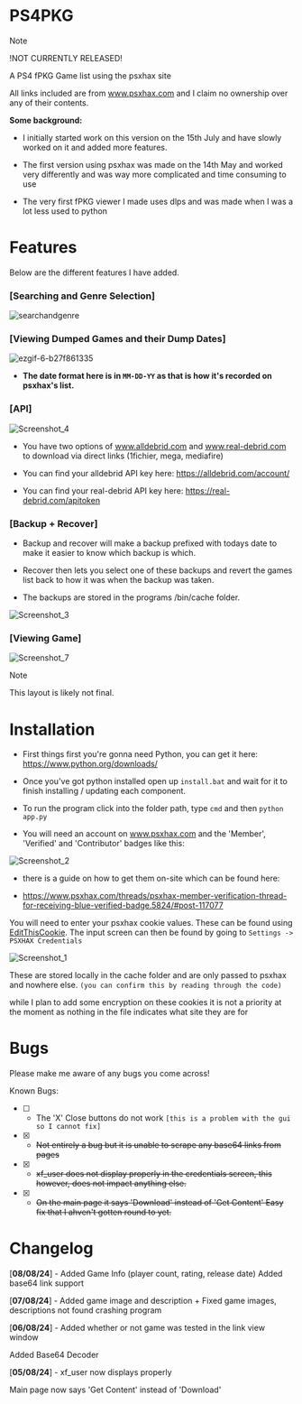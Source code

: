 # PS4PKG

> [!NOTE]
> !NOT CURRENTLY RELEASED!

A PS4 fPKG Game list using the psxhax site

All links included are from www.psxhax.com and I claim no ownership over any of their contents.

**Some background:**

- I initially started work on this version on the 15th July and have slowly worked on it and added more features.

- The first version using psxhax was made on the 14th May and worked very differently and was way more complicated and time consuming to use

- The very first fPKG viewer I made uses dlps and was made when I was a lot less used to python

# Features
Below are the different features I have added.

### [Searching and Genre Selection]

![searchandgenre](https://github.com/user-attachments/assets/b283d22b-9d70-4a13-9682-3729d0a87c0a)



### [Viewing Dumped Games and their Dump Dates]

![ezgif-6-b27f861335](https://github.com/user-attachments/assets/a3dc1061-1c88-476c-ae51-4b44ddc47f50)

- **The date format here is in `MM-DD-YY` as that is how it's recorded on psxhax's list.**

### [API]

![Screenshot_4](https://github.com/user-attachments/assets/a6b641a3-96fc-4ec0-bd25-c6d71946f9d9)

- You have two options of www.alldebrid.com and www.real-debrid.com to download via direct links (1fichier, mega, mediafire)

- You can find your alldebrid API key here: https://alldebrid.com/account/

- You can find your real-debrid API key here: https://real-debrid.com/apitoken


### [Backup + Recover]

- Backup and recover will make a backup prefixed with todays date to make it easier to know which backup is which.

- Recover then lets you select one of these backups and revert the games list back to how it was when the backup was taken.

- The backups are stored in the programs /bin/cache folder.

![Screenshot_3](https://github.com/user-attachments/assets/0c12c2e0-be48-4e44-ad76-df24c7eb5081)

### [Viewing Game]

![Screenshot_7](https://github.com/user-attachments/assets/e5501515-da1b-47c9-8159-df063d29f299)


> [!NOTE]
> This layout is likely not final.

# Installation
- First things first you're gonna need Python, you can get it here: https://www.python.org/downloads/

- Once you've got python installed open up `install.bat` and wait for it to finish installing / updating each component.

- To run the program click into the folder path, type `cmd` and then `python app.py`

- You will need an account on www.psxhax.com and the 'Member', 'Verified' and 'Contributor' badges like this:

![Screenshot_2](https://github.com/user-attachments/assets/2454e58d-1573-47b4-baa9-692f6cd6740d)

- there is a guide on how to get them on-site which can be found here:

- https://www.psxhax.com/threads/psxhax-member-verification-thread-for-receiving-blue-verified-badge.5824/#post-117077



You will need to enter your psxhax cookie values. These can be found using [EditThisCookie](https://www.editthiscookie.com/). The input screen can then be found by going to `Settings -> PSXHAX Credentials`


![Screenshot_1](https://github.com/user-attachments/assets/a04c2b9e-dbc8-4387-b18c-5c1b7bd0f5ca)

These are stored locally in the cache folder and are only passed to psxhax and nowhere else. `(you can confirm this by reading through the code)`

while I plan to add some encryption on these cookies it is not a priority at the moment as nothing in the file indicates what site they are for
# Bugs
Please make me aware of any bugs you come across!

Known Bugs:

- [ ] - The 'X' Close buttons do not work `[this is a problem with the gui so I cannot fix]`
- [x] - ~~Not entirely a bug but it is unable to scrape any base64 links from pages~~
- [x] - ~~xf_user does not display properly in the credentials screen, this however, does not impact anything else.~~
- [x] - ~~On the main page it says 'Download' instead of 'Get Content' Easy fix that I ahven't gotten round to yet.~~
# Changelog
[**08/08/24**] - Added Game Info (player count, rating, release date)
Added base64 link support

[**07/08/24**] - Added game image and description + Fixed game images, descriptions not found crashing program 


[**06/08/24**] - Added whether or not game was tested in the link view window

Added Base64 Decoder

[**05/08/24**] - xf_user now displays properly

Main page now says 'Get Content' instead of 'Download'
